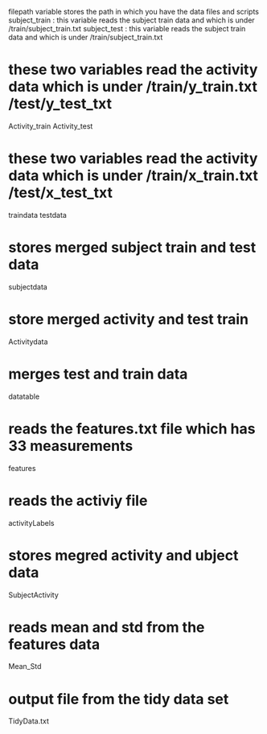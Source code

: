filepath variable stores the path in which you have the data files and scripts
subject_train : this variable reads the subject train data and which is under /train/subject_train.txt
subject_test : this variable reads the subject train data and which is under /train/subject_train.txt

# these two variables read the activity data which is under /train/y_train.txt  /test/y_test_txt
Activity_train
Activity_test 

# these two variables read the activity data which is under /train/x_train.txt  /test/x_test_txt
traindata
testdata
# stores merged subject train and test data
subjectdata
# store merged activity and test train
Activitydata 

# merges test and train data
datatable

# reads the features.txt file which has 33 measurements
features
# reads the activiy file
activityLabels
# stores megred activity and ubject data
SubjectActivity
# reads mean and std from the features data
Mean_Std
# output file from  the tidy data set
TidyData.txt
